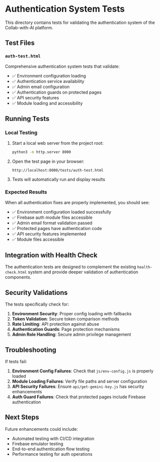 # Authentication System Tests

This directory contains tests for validating the authentication system of the Collab-with-AI platform.

## Test Files

### `auth-test.html`
Comprehensive authentication system tests that validate:

- ✅ Environment configuration loading
- ✅ Authentication service availability  
- ✅ Admin email configuration
- ✅ Authentication guards on protected pages
- ✅ API security features
- ✅ Module loading and accessibility

## Running Tests

### Local Testing
1. Start a local web server from the project root:
   ```bash
   python3 -m http.server 8000
   ```

2. Open the test page in your browser:
   ```
   http://localhost:8000/tests/auth-test.html
   ```

3. Tests will automatically run and display results

### Expected Results
When all authentication fixes are properly implemented, you should see:

- ✅ Environment configuration loaded successfully
- ✅ Firebase auth module files accessible
- ✅ Admin email format validation passed
- ✅ Protected pages have authentication code
- ✅ API security features implemented
- ✅ Module files accessible

## Integration with Health Check

The authentication tests are designed to complement the existing `health-check.html` system and provide deeper validation of authentication components.

## Security Validations

The tests specifically check for:

1. **Environment Security**: Proper config loading with fallbacks
2. **Token Validation**: Secure token comparison methods
3. **Rate Limiting**: API protection against abuse
4. **Authentication Guards**: Page protection mechanisms
5. **Admin Role Handling**: Secure admin privilege management

## Troubleshooting

If tests fail:

1. **Environment Config Failures**: Check that `js/env-config.js` is properly loaded
2. **Module Loading Failures**: Verify file paths and server configuration
3. **API Security Failures**: Ensure `api/get-gemini-key.js` has security enhancements
4. **Auth Guard Failures**: Check that protected pages include Firebase authentication

## Next Steps

Future enhancements could include:
- Automated testing with CI/CD integration
- Firebase emulator testing
- End-to-end authentication flow testing
- Performance testing for auth operations